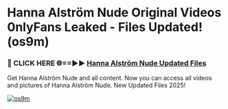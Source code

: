 # Hanna Alström Nude Original Videos 0nlyFans Leaked - Files Updated! (os9m)

<h3>🔴 CLICK HERE 🌐==►► <a href="https://tinyurl.com/yc6ubb5a" rel="nofollow">Hanna Alström Nude Updated Files</a></h3>

Get Hanna Alström Nude and all content. Now you can access all videos and pictures of Hanna Alström Nude. New Updated Files 2025!

[![os9m](https://i.imgur.com/7eu0CRL.gif)](https://tinyurl.com/yc6ubb5a)
